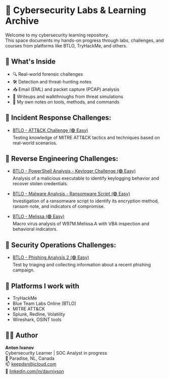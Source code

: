 # 🧠 Cybersecurity Labs & Learning Archive

Welcome to my cybersecurity learning repository.  
This space documents my hands-on progress through labs, challenges, and courses from platforms like BTLO, TryHackMe, and others.

## 📌 What's Inside
- 🔍 Real-world forensic challenges
- 🛠 Detection and threat-hunting notes
- 📥 Email (EML) and packet capture (PCAP) analysis
- 🧪 Writeups and walkthroughs from threat simulations
- 🧰 My own notes on tools, methods, and commands

## 📁 Incident Response Challenges:

- [BTLO - ATT&CK Challenge (🟢 Easy)](./BTLO/Challenges/ATT&CK/Readme.md) \
  Testing knowledge of MITRE ATT&CK tactics and techniques based on real-world scenarios.

## 📁 Reverse Engineering Challenges:

- [BTLO - PowerShell Analysis - Keyloger Challenge (🟢 Easy)](./BTLO/Challenges/Keyloger/README.MD) \
  Analysis of a malicious executable to identify keylogging behavior and recover stolen credentials.

- [BTLO - Malware Analysis - Ransomware Script (🟢 Easy)](./BTLO/Challenges/Malware%20Analysis/README.MD) \
  Investigation of a ransomware script to identify its encryption method, ransom note, and indicators of compromise.

- [BTLO - Melissa (🟢 Easy)](./BTLO/Challenges/Melissa/README.MD) \
  Macro virus analysis of W97M.Melissa.A with VBA inspection and behavioral indicators.

## 📁 Security Operations Challenges:

- [BTLO - Phishing Analysis 2 (🟢 Easy)](./BTLO/Challenges/Phishing%20Analysis%202/README.MD) \
  Test by triaging and collecting information about a recent phishing campaign.


## 🚀 Platforms I work with
- TryHackMe
- Blue Team Labs Online (BTLO)
- MITRE ATT&CK
- Splunk, Redline, Volatility
- Wireshark, OSINT tools

## 🧑‍💻 Author
**Anton Ivanov**  
Cybersecurity Learner | SOC Analyst in progress  
📍 Paradise, NL, Canada  
📫 [keepdsn@icloud.com](mailto:keepdsn@icloud.com)  
🔗 [linkedin.com/in/davniyson](https://linkedin.com/in/davniyson)

